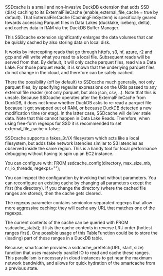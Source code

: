 SSDcache is a small and non-invasive DuckDB extension that adds SSD (disk) caching to its ExternalFileCache (enable_external_file_cache = true by default).  That ExternalFileCache (CachingFileSystem) is specifically geared towards accessing Parquet files in Data Lakes (ducklake, iceberg, delta), and caches data in RAM via the DuckDB Buffer Manager. 

This SSDcache extension significantly enlarges the data volumes that can be quickly cached by also storing data on local disk.

It works by intercepting reads that go through httpfs, s3, hf, azure, r2 and gcp and will write what you read to a local file. Subsequent reads will be served from that.  By default, it will only cache parquet files, read via a Data Lake. For those parquet reads, it is known that the underlying parquet files do not change in the cloud, and therefore can be safely cached.

There the possibility (off by default) to SSDcache much generally, not only parquet files, by specifying regeular expressions on the URIs passed to any external file reader (not only parquet, but also json, csv, ..). Note that this is unsafe. Because SSDcache operates after the ExternalFileCache from DuckDB, it does not know whether DuckDB asks to re-read a parquet file because it got swapped out of RAM, or because DuckDB detected a new modification time (or etag). In the latter case, SSDcache will deliver stale data. Note that this cannot happen in Data Lake Reads. Therefore, when using free-form regexps for SSD it is recommended to set external_file_cache = false;

SSDcache supports a fakes_3://X filesystem which acts like a local filesystem, but adds fake network latencies similar to S3 latencies as observed inside the same region. This is a handy tool for local performance debugging without having to spin up an EC2 instance.

You can configure with: FROM ssdcache_config(directory, max_size_mb, nr_io_threads, regexps="");

You can inspect the configuration by invoking that without parameters.
You can reconfigure an existing cache by changing all parameters except the first (the directory). If you change the directory (where the cached file ranges are stored), then the cache gets cleared.

The regexps parameter contains semicolon-separated regexps that allow more aggressive caching: they will cache any URL that matches one of the regexps.

The current contents of the cache can be queried with FROM ssdcache_stats(); it lists the cache contents in reverse LRU order (hottest ranges first). One possible usage of this TableFunction could be to store the (leading) part of these ranges in a DuckDB table. 

Because, smartcache provides a ssdcache_prefetch(URL, start, size) function that uses massively parallel IO to read and cache these ranges. This parallelism is necessary in cloud instances to get near the maximum network bandwidth, and allows for quick hydration of the smartcache from a previous state.
